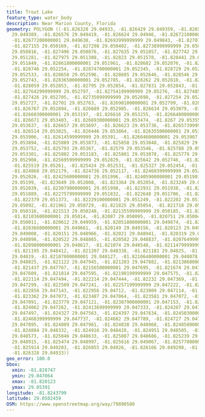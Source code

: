 ```yaml
---
title: Trout Lake
feature_type: water_body
description: Near Marion County, Florida
geometry: POLYGON ((-81.826328 29.04933, -81.826429 29.049359, -81.82652299999999
  29.049389, -81.826576 29.049419, -81.826624 29.04946, -81.82672100000001 29.049561,
  -81.82677200000001 29.049638, -81.82693999999999 29.049843, -81.827079 29.050045,
  -81.827155 29.050169, -81.827298 29.050402, -81.82738999999999 29.050618, -81.827467
  29.050816, -81.827496 29.050876, -81.827635 29.051057, -81.827742 29.051174, -81.82785199999999
  29.051281, -81.827975 29.051388, -81.82823 29.051578, -81.828441 29.051753, -81.828536
  29.051849, -81.82861800000001 29.051961, -81.828682 29.052076, -81.82872 29.052164,
  -81.828746 29.052254, -81.82874700000001 29.052345, -81.828729 29.052433, -81.828692
  29.052533, -81.828658 29.052596, -81.828605 29.052646, -81.828546 29.052696, -81.82846499999999
  29.052743, -81.82836500000001 29.052785, -81.828262 29.052818, -81.828153 29.052841,
  -81.828059 29.052853, -81.82795 29.052854, -81.827831 29.052843, -81.827743 29.052824,
  -81.82764299999999 29.052797, -81.82754199999999 29.05276, -81.827485 29.052727,
  -81.827426 29.052705, -81.82735099999999 29.052698, -81.827254 29.052706, -81.82712600000001
  29.052727, -81.82701 29.052763, -81.82690100000001 29.052799, -81.826826 29.052844,
  -81.826767 29.052894, -81.826689 29.052985, -81.826634 29.053079, -81.826612 29.053145,
  -81.82660300000001 29.053197, -81.826616 29.053255, -81.82664800000001 29.053332,
  -81.826671 29.053403, -81.82669300000001 29.053474, -81.8267 29.053557, -81.826691
  29.053637, -81.826657 29.053697, -81.826623 29.053736, -81.82657399999999 29.053786,
  -81.826514 29.053825, -81.826446 29.053864, -81.82635500000001 29.053889, -81.826255
  29.053906, -81.82614599999999 29.05391, -81.82604600000001 29.053907, -81.82594899999999
  29.053894, -81.825889 29.053873, -81.825858 29.053848, -81.825829 29.053812, -81.825807
  29.053752, -81.825793 29.05367, -81.82579 29.053546, -81.825788 29.053425, -81.82579699999999
  29.053301, -81.825802 29.053183, -81.825801 29.053078, -81.825779 29.05299, -81.82574
  29.052908, -81.82569599999999 29.052829, -81.825642 29.052746, -81.825588 29.052684,
  -81.825519 29.05261, -81.825424 29.052531, -81.825327 29.052454, -81.825176 29.052354,
  -81.824868 29.052179, -81.824736 29.052117, -81.82460399999999 29.052068, -81.824422
  29.052026, -81.82425600000001 29.051996, -81.82405900000001 29.051981, -81.823874
  29.05199, -81.823649 29.052008, -81.823364 29.052054, -81.823249 29.052055, -81.823167
  29.052039, -81.82307900000001 29.051998, -81.822931 29.051938, -81.82283099999999
  29.051889, -81.82275799999999 29.051832, -81.822648 29.051706, -81.822487 29.051506,
  -81.822379 29.051373, -81.82229100000001 29.051249, -81.822202 29.051099, -81.82209400000001
  29.05092, -81.821961 29.050729, -81.821825 29.05054, -81.821718 29.050419, -81.821607
  29.050316, -81.821513 29.050248, -81.82135599999999 29.050185, -81.821224 29.050164,
  -81.82103600000001 29.05014, -81.82087 29.050095, -81.820751 29.050046, -81.820685
  29.050011, -81.820612 29.049959, -81.82051800000001 29.049874, -81.820432 29.049773,
  -81.82036600000001 29.049661, -81.820149 29.049156, -81.820123 29.049071, -81.820123
  29.049008, -81.820151 29.048966, -81.82021 29.048941, -81.820319 29.048924, -81.82042300000001
  29.048898, -81.820522 29.048865, -81.820582 29.048837, -81.82076499999999 29.048734,
  -81.82098000000001 29.048617, -81.821074 29.048548, -81.82114799999999 29.048482,
  -81.821195 29.048412, -81.821207 29.048338, -81.821181 29.04825, -81.82112100000001
  29.04819, -81.82107000000001 29.048127, -81.82106400000001 29.048078, -81.82107600000001
  29.048025, -81.821122 29.047945, -81.821203 29.047882, -81.82130600000001 29.047815,
  -81.821437 29.047767, -81.82156500000001 29.047695, -81.821674 29.047637, -81.821742
  29.047609, -81.821814 29.047595, -81.82190199999999 29.047575, -81.822005 29.047541,
  -81.822114 29.047494, -81.822214 29.047444, -81.82232 29.047369, -81.82240299999999
  29.047299, -81.822509 29.047241, -81.82257199999999 29.047222, -81.822669 29.047191,
  -81.822856 29.047143, -81.822956 29.04712, -81.823009 29.047114, -81.823215 29.047085,
  -81.823362 29.047073, -81.823487 29.047064, -81.823581 29.047072, -81.82368200000001
  29.047091, -81.823779 29.047121, -81.82387900000001 29.047153, -81.823973 29.047196,
  -81.824062 29.047262, -81.82413699999999 29.047333, -81.824207 29.047415, -81.82427
  29.047497, -81.824327 29.047563, -81.824397 29.047634, -81.82450300000001 29.047699,
  -81.82460399999999 29.047737, -81.824682 29.047789, -81.824727 29.047838, -81.82476800000001
  29.047895, -81.824809 29.047961, -81.824838 29.048068, -81.82485800000001 29.048203,
  -81.824884 29.048332, -81.824916 29.048428, -81.824951 29.048505, -81.82499900000001
  29.048573, -81.825046 29.048633, -81.825087 29.048686, -81.825239 29.048828, -81.825352
  29.048915, -81.825474 29.048997, -81.825616 29.049067, -81.82577000000001 29.049141,
  -81.825914 29.049203, -81.826055 29.04926, -81.826166 29.049298, -81.826241 29.049317,
  -81.826328 29.04933))
geo_error: 100.0
bbox:
  xmin: -81.828747
  ymin: 29.047064
  xmax: -81.820123
  ymax: 29.05391
longitude: -81.8243799
latitude: 29.0502459
OSM: https://www.openstreetmap.org/way/79890580
---
```

